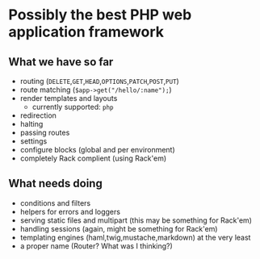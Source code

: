 # Possibly the best PHP web application framework

## What we have so far

 - routing (`DELETE`,`GET`,`HEAD`,`OPTIONS`,`PATCH`,`POST`,`PUT`)
 - route matching (`$app->get("/hello/:name");`)
 - render templates and layouts
 	 - currently supported: `php`
 - redirection
 - halting
 - passing routes
 - settings
 - configure blocks (global and per environment)
 - completely Rack complient (using Rack'em)
 
## What needs doing

 - conditions and filters
 - helpers for errors and loggers
 - serving static files and multipart (this may be something for Rack'em)
 - handling sessions (again, might be something for Rack'em)
 - templating engines (haml,twig,mustache,markdown) at the very least
 - a proper name (Router? What was I thinking?)
